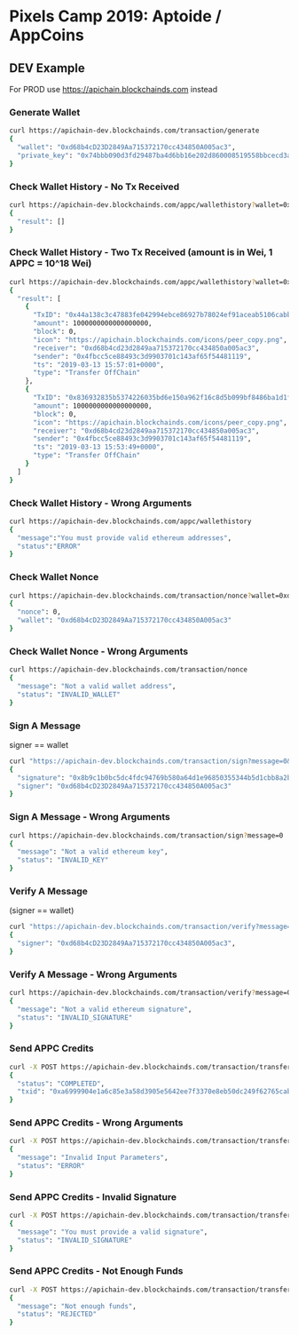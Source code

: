 # Pixels Camp 2019: Aptoide / AppCoins 

## DEV Example 
For PROD use https://apichain.blockchainds.com instead

### Generate Wallet
```sh
curl https://apichain-dev.blockchainds.com/transaction/generate
{
  "wallet": "0xd68b4cD23D2849Aa715372170cc434850A005ac3",
  "private_key": "0x74bbb090d3fd29487ba4d6bb16e202d860008519558bbcecd3a6c76df6387964"
}
```

### Check Wallet History - No Tx Received
```sh
curl https://apichain-dev.blockchainds.com/appc/wallethistory?wallet=0xd68b4cD23D2849Aa715372170cc434850A005ac3
{
  "result": []
}
```

### Check Wallet History - Two Tx Received (amount is in Wei, 1 APPC = 10^18 Wei)
```sh
curl https://apichain-dev.blockchainds.com/appc/wallethistory?wallet=0xd68b4cD23D2849Aa715372170cc434850A005ac3
{
  "result": [
    {
      "TxID": "0x44a138c3c47883fe042994ebce86927b78024ef91aceab5106cabb6809edb02a",
      "amount": 1000000000000000000,
      "block": 0,
      "icon": "https://apichain.blockchainds.com/icons/peer_copy.png",
      "receiver": "0xd68b4cd23d2849aa715372170cc434850a005ac3",
      "sender": "0x4fbcc5ce88493c3d9903701c143af65f54481119",
      "ts": "2019-03-13 15:57:01+0000",
      "type": "Transfer OffChain"
    },
    {
      "TxID": "0x836932835b5374226035bd6e150a962f16c8d5b099bf8486ba1d1f2f29ea4b19",
      "amount": 1000000000000000000,
      "block": 0,
      "icon": "https://apichain.blockchainds.com/icons/peer_copy.png",
      "receiver": "0xd68b4cd23d2849aa715372170cc434850a005ac3",
      "sender": "0x4fbcc5ce88493c3d9903701c143af65f54481119",
      "ts": "2019-03-13 15:53:49+0000",
      "type": "Transfer OffChain"
    }
  ]
}
```

### Check Wallet History - Wrong Arguments
```sh
curl https://apichain-dev.blockchainds.com/appc/wallethistory
{
  "message":"You must provide valid ethereum addresses",
  "status":"ERROR"
}
```

### Check Wallet Nonce
```sh
curl https://apichain-dev.blockchainds.com/transaction/nonce?wallet=0xd68b4cD23D2849Aa715372170cc434850A005ac3
{
  "nonce": 0,
  "wallet": "0xd68b4cD23D2849Aa715372170cc434850A005ac3"
}
```

### Check Wallet Nonce - Wrong Arguments
```sh
curl https://apichain-dev.blockchainds.com/transaction/nonce
{
  "message": "Not a valid wallet address",
  "status": "INVALID_WALLET"
}
```

### Sign A Message 
signer == wallet
```sh
curl "https://apichain-dev.blockchainds.com/transaction/sign?message=0&private_key=0x74bbb090d3fd29487ba4d6bb16e202d860008519558bbcecd3a6c76df6387964"
{
  "signature": "0x8b9c1b0bc5dc4fdc94769b580a64d1e96850355344b5d1cbb8a2bd843740be44352460d0e78421a73f0aa7d2162bd36eb61c40870c711e6a63a071499c40ae9a1b",
  "signer": "0xd68b4cD23D2849Aa715372170cc434850A005ac3"
}
```

### Sign A Message - Wrong Arguments
```sh
curl https://apichain-dev.blockchainds.com/transaction/sign?message=0
{
  "message": "Not a valid ethereum key",
  "status": "INVALID_KEY"
}
```

### Verify A Message
(signer == wallet)
```sh
curl "https://apichain-dev.blockchainds.com/transaction/verify?message=0&signature=0x8b9c1b0bc5dc4fdc94769b580a64d1e96850355344b5d1cbb8a2bd843740be44352460d0e78421a73f0aa7d2162bd36eb61c40870c711e6a63a071499c40ae9a1b"
{
  "signer": "0xd68b4cD23D2849Aa715372170cc434850A005ac3",
}
```

### Verify A Message - Wrong Arguments
```sh
curl https://apichain-dev.blockchainds.com/transaction/verify?message=0
{
  "message": "Not a valid ethereum signature",
  "status": "INVALID_SIGNATURE"
}
```

### Send APPC Credits
```sh
curl -X POST https://apichain-dev.blockchainds.com/transaction/transfer -d "sender=0xd68b4cD23D2849Aa715372170cc434850A005ac3&receiver=0x4fbcc5ce88493c3d9903701c143af65f54481119&amount=2&signature=0x8b9c1b0bc5dc4fdc94769b580a64d1e96850355344b5d1cbb8a2bd843740be44352460d0e78421a73f0aa7d2162bd36eb61c40870c711e6a63a071499c40ae9a1b"
{
  "status": "COMPLETED",
  "txid": "0xa6999904e1a6c85e3a58d3905e5642ee7f3370e8eb50dc249f62765cabf224e3"
}
```

### Send APPC Credits - Wrong Arguments
```sh
curl -X POST https://apichain-dev.blockchainds.com/transaction/transfer -d "amount=-2"
{
  "message": "Invalid Input Parameters",
  "status": "ERROR"
}
```

### Send APPC Credits - Invalid Signature
```sh
curl -X POST https://apichain-dev.blockchainds.com/transaction/transfer -d "sender=0xd68b4cD23D2849Aa715372170cc434850A005ac3&receiver=0x4fbcc5ce88493c3d9903701c143af65f54481119&amount=2&signature=0x8b9c1b0bc5dc4fdc94769b580a64d1e96850355344b5d1cbb8a2bd843740be44352460d0e78421a73f0aa7d2162bd36eb61c40870c711e6a63a071499caaaaaaaa"
{
  "message": "You must provide a valid signature",
  "status": "INVALID_SIGNATURE"
}
```

### Send APPC Credits - Not Enough Funds
```sh
curl -X POST https://apichain-dev.blockchainds.com/transaction/transfer -d "sender=0xd68b4cD23D2849Aa715372170cc434850A005ac3&receiver=0x4fbcc5ce88493c3d9903701c143af65f54481119&amount=200&signature=0x8b9c1b0bc5dc4fdc94769b580a64d1e96850355344b5d1cbb8a2bd843740be44352460d0e78421a73f0aa7d2162bd36eb61c40870c711e6a63a071499c40ae9a1b"
{
  "message": "Not enough funds",
  "status": "REJECTED"
}
```

